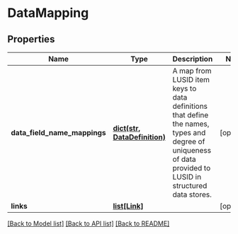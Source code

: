 # DataMapping

## Properties
Name | Type | Description | Notes
------------ | ------------- | ------------- | -------------
**data_field_name_mappings** | [**dict(str, DataDefinition)**](DataDefinition.md) | A map from LUSID item keys to data definitions that define the names, types and degree of uniqueness of data provided to LUSID in structured data stores. | [optional] 
**links** | [**list[Link]**](Link.md) |  | [optional] 

[[Back to Model list]](../README.md#documentation-for-models) [[Back to API list]](../README.md#documentation-for-api-endpoints) [[Back to README]](../README.md)


